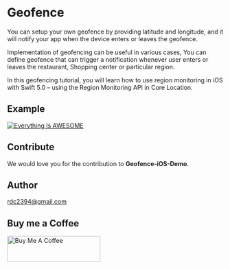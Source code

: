 # Geofence
You can setup your own geofence by providing latitude and longitude, and it will notify your app when the device enters or leaves the geofence.

Implementation of geofencing can be useful in various cases, You can define geofence that can trigger a notification whenever user enters or leaves the restaurant, Shopping center or particular region.

In this geofencing tutorial, you will learn how to use region monitoring in iOS with Swift 5.0 – using the Region Monitoring API in Core Location.

## Example 
[![Everything Is AWESOME](https://i3.ytimg.com/vi/iCPoqDhJh6c/maxresdefault.jpg)](https://youtu.be/iCPoqDhJh6c "Everything Is AWESOME")

## Contribute

We would love you for the contribution to **Geofence-iOS-Demo**.
## Author

rdc2394@gmail.com

## Buy me a Coffee

<a href="https://www.buymeacoffee.com/romin" target="_blank"><img src="https://cdn.buymeacoffee.com/buttons/v2/default-red.png" alt="Buy Me A Coffee" style="height: 60px !important;width: 217px !important;" ></a>
